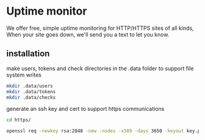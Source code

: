 # Uptime monitor

We offer free, simple uptime monitoring for HTTP/HTTPS sites of all kinds, When your site goes down, we\'ll send you a text to let you know.

## installation

make users, tokens and check directories in the .data folder to support file system writes

```bash
mkdir .data/users
mkdir .data/tokens
mkdir .data/checks
```

generate an ssh key and cert to support https communications

```bash
cd https/

openssl req -newkey rsa:2048 -new -nodes -x509 -days 3650 -keyout key.pem -out cert.pem
```
